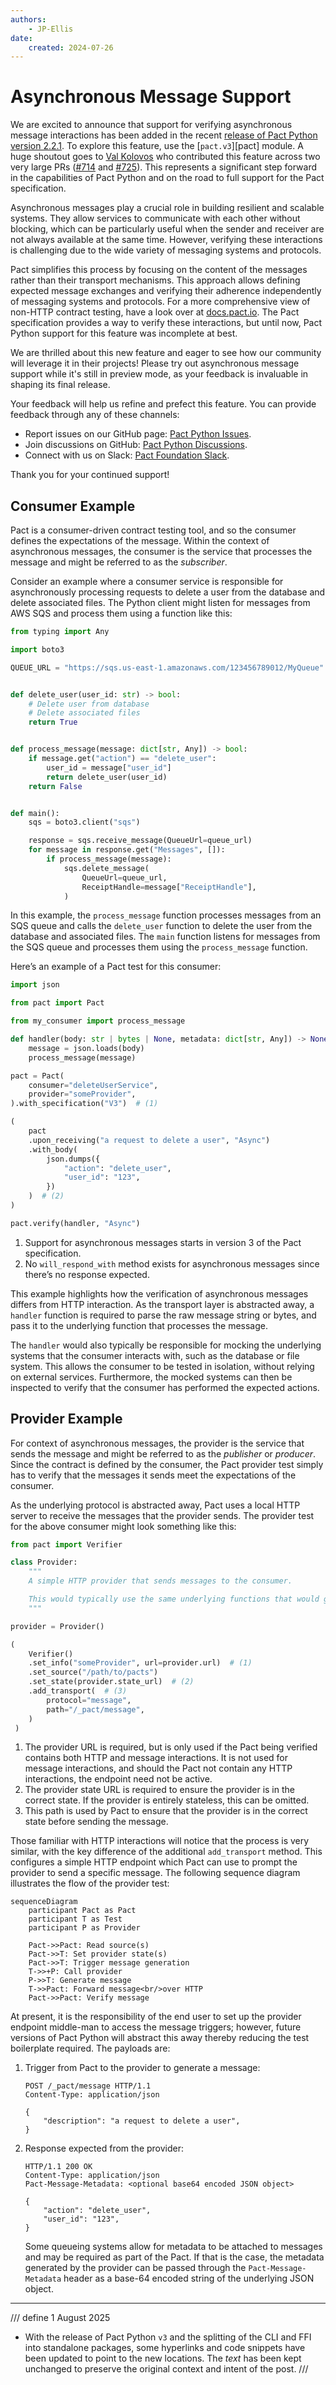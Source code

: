 ```yaml
---
authors:
    - JP-Ellis
date:
    created: 2024-07-26
---
```


# Asynchronous Message Support

We are excited to announce that support for verifying asynchronous message interactions has been added in the recent [release of Pact Python version 2.2.1](https://github.com/pact-foundation/pact-python/releases/tag/v2.2.1). To explore this feature, use the [`pact.v3`][pact] module. A huge shoutout goes to [Val Kolovos](https://github.com/valkolovos) who contributed this feature across two very large PRs ([#714](https://github.com/pact-foundation/pact-python/pull/714) and [#725](https://github.com/pact-foundation/pact-python/pull/725)). This represents a significant step forward in the capabilities of Pact Python and on the road to full support for the Pact specification.

Asynchronous messages play a crucial role in building resilient and scalable systems. They allow services to communicate with each other without blocking, which can be particularly useful when the sender and receiver are not always available at the same time. However, verifying these interactions is challenging due to the wide variety of messaging systems and protocols.

Pact simplifies this process by focusing on the content of the messages rather than their transport mechanisms. This approach allows defining expected message exchanges and verifying their adherence independently of messaging systems and protocols. For a more comprehensive view of non-HTTP contract testing, have a look over at [docs.pact.io](https://docs.pact.io/getting_started/how_pact_works#non-http-testing-message-pact). The Pact specification provides a way to verify these interactions, but until now, Pact Python support for this feature was incomplete at best.

<!-- more -->

We are thrilled about this new feature and eager to see how our community will leverage it in their projects! Please try out asynchronous message support while it's still in preview mode, as your feedback is invaluable in shaping its final release.

Your feedback will help us refine and prefect this feature. You can provide feedback through any of these channels:

-   Report issues on our GitHub page: [Pact Python Issues](https://github.com/pact-foundation/pact-python/issues).
-   Join discussions on GitHub: [Pact Python Discussions](https://github.com/pact-foundation/pact-python/discussions).
-   Connect with us on Slack: [Pact Foundation Slack](https://slack.pact.io/).

Thank you for your continued support!

## Consumer Example

Pact is a consumer-driven contract testing tool, and so the consumer defines the expectations of the message. Within the context of asynchronous messages, the consumer is the service that processes the message and might be referred to as the _subscriber_.

Consider an example where a consumer service is responsible for asynchronously processing requests to delete a user from the database and delete associated files. The Python client might listen for messages from AWS SQS and process them using a function like this:

```python
from typing import Any

import boto3

QUEUE_URL = "https://sqs.us-east-1.amazonaws.com/123456789012/MyQueue"


def delete_user(user_id: str) -> bool:
    # Delete user from database
    # Delete associated files
    return True


def process_message(message: dict[str, Any]) -> bool:
    if message.get("action") == "delete_user":
        user_id = message["user_id"]
        return delete_user(user_id)
    return False


def main():
    sqs = boto3.client("sqs")

    response = sqs.receive_message(QueueUrl=queue_url)
    for message in response.get("Messages", []):
        if process_message(message):
            sqs.delete_message(
                QueueUrl=queue_url,
                ReceiptHandle=message["ReceiptHandle"],
            )
```

In this example, the `process_message` function processes messages from an SQS queue and calls the `delete_user` function to delete the user from the database and associated files. The `main` function listens for messages from the SQS queue and processes them using the `process_message` function.

Here’s an example of a Pact test for this consumer:

```python
import json

from pact import Pact

from my_consumer import process_message

def handler(body: str | bytes | None, metadata: dict[str, Any]) -> None:
    message = json.loads(body)
    process_message(message)

pact = Pact(
    consumer="deleteUserService",
    provider="someProvider",
).with_specification("V3")  # (1)

(
    pact
    .upon_receiving("a request to delete a user", "Async")
    .with_body(
        json.dumps({
            "action": "delete_user",
            "user_id": "123",
        })
    )  # (2)
)

pact.verify(handler, "Async")
```

1.  Support for asynchronous messages starts in version 3 of the Pact specification.
2.  No `will_respond_with` method exists for asynchronous messages since there’s no response expected.

This example highlights how the verification of asynchronous messages differs from HTTP interaction. As the transport layer is abstracted away, a `handler` function is required to parse the raw message string or bytes, and pass it to the underlying function that processes the message.

The `handler` would also typically be responsible for mocking the underlying systems that the consumer interacts with, such as the database or file system. This allows the consumer to be tested in isolation, without relying on external services. Furthermore, the mocked systems can then be inspected to verify that the consumer has performed the expected actions.

## Provider Example

For context of asynchronous messages, the provider is the service that sends the message and might be referred to as the _publisher_ or _producer_. Since the contract is defined by the consumer, the Pact provider test simply has to verify that the messages it sends meet the expectations of the consumer.

As the underlying protocol is abstracted away, Pact uses a local HTTP server to receive the messages that the provider sends. The provider test for the above consumer might look something like this:

```python
from pact import Verifier

class Provider:
    """
    A simple HTTP provider that sends messages to the consumer.

    This would typically use the same underlying functions that would generate messages, except that instead of being sent into the message queue, they are sent to the consumer's HTTP server.
    """

provider = Provider()

(
    Verifier()
    .set_info("someProvider", url=provider.url)  # (1)
    .set_source("/path/to/pacts")
    .set_state(provider.state_url)  # (2)
    .add_transport(  # (3)
        protocol="message",
        path="/_pact/message",
    )
 )
```

1.  The provider URL is required, but is only used if the Pact being verified contains both HTTP and message interactions. It is not used for message interactions, and should the Pact not contain any HTTP interactions, the endpoint need not be active.
2.  The provider state URL is required to ensure the provider is in the correct state. If the provider is entirely stateless, this can be omitted.
3.  This path is used by Pact to ensure that the provider is in the correct state before sending the message.

Those familiar with HTTP interactions will notice that the process is very similar, with the key difference of the additional `add_transport` method. This configures a simple HTTP endpoint which Pact can use to prompt the provider to send a specific message. The following sequence diagram illustrates the flow of the provider test:

```mermaid
sequenceDiagram
    participant Pact as Pact
    participant T as Test
    participant P as Provider

    Pact->>Pact: Read source(s)
    Pact->>T: Set provider state(s)
    Pact->>T: Trigger message generation
    T->>+P: Call provider
    P->>T: Generate message
    T->>Pact: Forward message<br/>over HTTP
    Pact->>Pact: Verify message
```

At present, it is the responsibility of the end user to set up the provider endpoint middle-man to access the message triggers; however, future versions of Pact Python will abstract this away thereby reducing the test boilerplate required. The payloads are:

1.  Trigger from Pact to the provider to generate a message:

    ```http
    POST /_pact/message HTTP/1.1
    Content-Type: application/json

    {
        "description": "a request to delete a user",
    }
    ```

2.  Response expected from the provider:

    ```http
    HTTP/1.1 200 OK
    Content-Type: application/json
    Pact-Message-Metadata: <optional base64 encoded JSON object>

    {
        "action": "delete_user",
        "user_id": "123",
    }
    ```

    Some queueing systems allow for metadata to be attached to messages and may be required as part of the Pact. If that is the case, the metadata generated by the provider can be passed through the `Pact-Message-Metadata` header as a base-64 encoded string of the underlying JSON object.

---

/// define
1 August 2025

-   With the release of Pact Python `v3` and the splitting of the CLI and FFI into standalone packages, some hyperlinks and code snippets have been updated to point to the new locations. The _text_ has been kept unchanged to preserve the original context and intent of the post.
///
